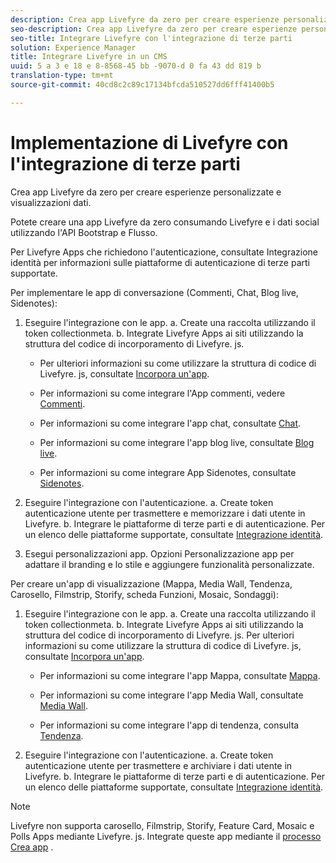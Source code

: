 ```yaml
---
description: Crea app Livefyre da zero per creare esperienze personalizzate e visualizzazioni dati.
seo-description: Crea app Livefyre da zero per creare esperienze personalizzate e visualizzazioni dati.
seo-title: Integrare Livefyre con l'integrazione di terze parti
solution: Experience Manager
title: Integrare Livefyre in un CMS
uuid: 5 a 3 e 18 e 8-8568-45 bb -9070-d 0 fa 43 dd 819 b
translation-type: tm+mt
source-git-commit: 40cd8c2c89c17134bfcda510527dd6fff41400b5

---
```



# Implementazione di Livefyre con l&#39;integrazione di terze parti

Crea app Livefyre da zero per creare esperienze personalizzate e visualizzazioni dati.

Potete creare una app Livefyre da zero consumando Livefyre e i dati social utilizzando l&#39;API Bootstrap e Flusso.

Per Livefyre Apps che richiedono l&#39;autenticazione, consultate Integrazione identità per informazioni sulle piattaforme di autenticazione di terze parti supportate.

Per implementare le app di conversazione (Commenti, Chat, Blog live, Sidenotes):

1. Eseguire l&#39;integrazione con le app.
a. Create una raccolta utilizzando il token collectionmeta.
b. Integrate Livefyre Apps ai siti utilizzando la struttura del codice di incorporamento di Livefyre. js.

   * Per ulteriori informazioni su come utilizzare la struttura di codice di Livefyre. js, consultate [Incorpora un&#39;app](/help/implementation/c-getting-started/c-implementation-process/c-using-livefyre.js-to-create-customize-and-use-apps-on-your-site.md).

   * Per informazioni su come integrare l&#39;App commenti, vedere [Commenti](/help/using/c-about-apps/c-comments/c-comments.md).

   * Per informazioni su come integrare l&#39;app chat, consultate [Chat](/help/using/c-about-apps/c-chat-app/c-chat-app.md).

   * Per informazioni su come integrare l&#39;app blog live, consultate [Blog live](/help/using/c-about-apps/c-liveblog-app/c-liveblog-app.md).

   * Per informazioni su come integrare App Sidenotes, consultate [Sidenotes](/help/using/c-about-apps/c-sidenotes-app/c-sidenotes-app.md).

1. Eseguire l&#39;integrazione con l&#39;autenticazione.
a. Create token autenticazione utente per trasmettere e memorizzare i dati utente in Livefyre.
b. Integrare le piattaforme di terze parti e di autenticazione. Per un elenco delle piattaforme supportate, consultate [Integrazione identità](/help/implementation/t-about-identity-integration/t-about-identity-integration.md).

1. Esegui personalizzazioni app. Opzioni Personalizzazione app per adattare il branding e lo stile e aggiungere funzionalità personalizzate.

Per creare un&#39;app di visualizzazione (Mappa, Media Wall, Tendenza, Carosello, Filmstrip, Storify, scheda Funzioni, Mosaic, Sondaggi):

1. Eseguire l&#39;integrazione con le app.
a. Create una raccolta utilizzando il token collectionmeta.
b. Integrate Livefyre Apps ai siti utilizzando la struttura del codice di incorporamento di Livefyre. js. Per ulteriori informazioni su come utilizzare la struttura di codice di Livefyre. js, consultate [Incorpora un&#39;app](/help/implementation/c-getting-started/c-implementation-process/c-using-livefyre.js-to-create-customize-and-use-apps-on-your-site.md).

   * Per informazioni su come integrare l&#39;app Mappa, consultate [Mappa](/help/using/c-about-apps/c-map-app/c-map-app.md).

   * Per informazioni su come integrare l&#39;app Media Wall, consultate [Media Wall](/help/using/c-about-apps/c-media-wall-app/c-media-wall-app.md).

   * Per informazioni su come integrare l&#39;app di tendenza, consulta [Tendenza](/help/using/c-about-apps/c-trending-app/c-trending-app.md).

1. Eseguire l&#39;integrazione con l&#39;autenticazione.
a. Create token autenticazione utente per trasmettere e archiviare i dati utente in Livefyre.
b. Integrare le piattaforme di terze parti e di autenticazione. Per un elenco delle piattaforme supportate, consultate [Integrazione identità](/help/implementation/t-about-identity-integration/t-about-identity-integration.md).

>[!NOTE]
>
>Livefyre non supporta carosello, Filmstrip, Storify, Feature Card, Mosaic e Polls Apps mediante Livefyre. js.
Integrate queste app mediante il [processo Crea app](/help/using/c-about-apps/c-create-an-app.md) .